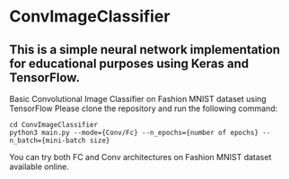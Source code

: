 # ConvImageClassifier
## This is a simple neural network implementation for educational purposes using Keras and TensorFlow.

Basic Convolutional Image Classifier on Fashion MNIST dataset using TensorFlow
Please clone the repository and run the following command:
```
cd ConvImageClassifier
python3 main.py --mode={Conv/Fc} --n_epochs={number of epochs} --n_batch={mini-batch size}
```

You can try both FC and Conv architectures on Fashion MNIST dataset available online.
